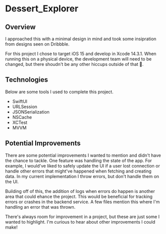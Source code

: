 # Dessert_Explorer

## Overview
I approached this with a minimal design in mind and took some insipration from designs seen on Dribbble.

For this project I chose to target iOS 15 and develop in Xcode 14.3.1. When running this on a physical device, the development team will need to be changed, but there shoudn't be any other hiccups outside of that 🤞.

## Technologies
Below are some tools I used to complete this project.
- SwiftUI
- URLSession
- JSONSerialization
- NSCache
- XCTest
- MVVM

## Potential Improvements
There are some potential improvements I wanted to mention and didn't have the chance to tackle. One feature was handling the state of the app. For example, I would've liked to safely update the UI if a user lost connection or handle other errors that might've happened when fetching and creating data. In my current implementation I throw errors, but don't handle them on the UI.

Building off of this, the addition of logs when errors do happen is another area that could ehance the project. This would be beneficial for tracking errors or crashes in the backend service. A few files mention this where I'm handling an error that was thrown.

There's always room for improvement in a project, but these are just some I wanted to highlight. I'm curious to hear about other improvements I could make!
